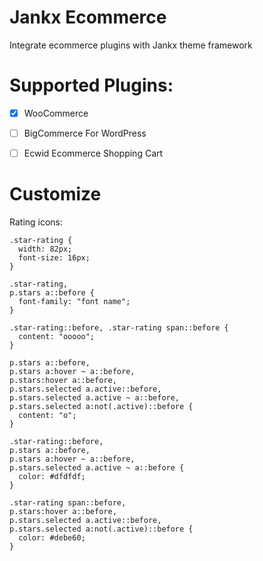 Jankx Ecommerce
=

Integrate ecommerce plugins with Jankx theme framework

# Supported Plugins:

- [x] WooCommerce
- [ ] BigCommerce For WordPress
- [ ] Ecwid Ecommerce Shopping Cart


# Customize

Rating icons:
```
.star-rating {
  width: 82px;
  font-size: 16px;
}

.star-rating,
p.stars a::before {
  font-family: "font name";
}

.star-rating::before, .star-rating span::before {
  content: "ooooo";
}

p.stars a::before,
p.stars a:hover ~ a::before,
p.stars:hover a::before,
p.stars.selected a.active::before,
p.stars.selected a.active ~ a::before,
p.stars.selected a:not(.active)::before {
  content: "o";
}

.star-rating::before,
p.stars a::before,
p.stars a:hover ~ a::before,
p.stars.selected a.active ~ a::before {
  color: #dfdfdf;
}

.star-rating span::before,
p.stars:hover a::before,
p.stars.selected a.active::before,
p.stars.selected a:not(.active)::before {
  color: #debe60;
}
```
